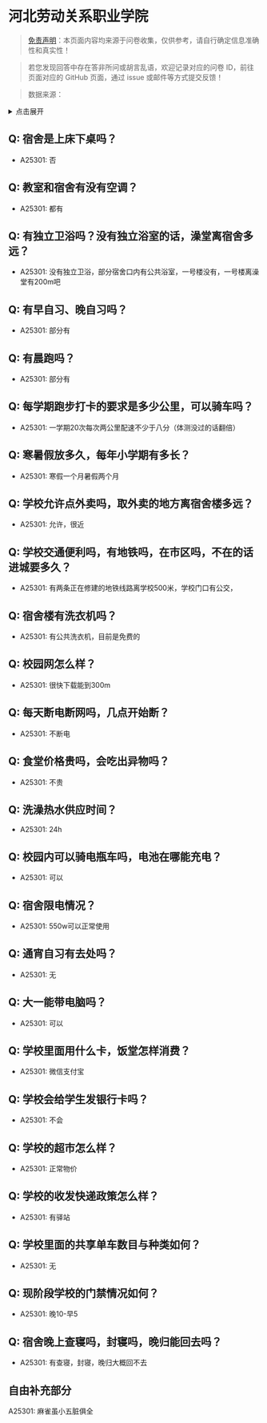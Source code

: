 # 河北劳动关系职业学院

> [免责声明](https://colleges.chat/#_3)：本页面内容均来源于问卷收集，仅供参考，请自行确定信息准确性和真实性！

> 若您发现回答中存在答非所问或胡言乱语，欢迎记录对应的问卷 ID，前往页面对应的 GitHub 页面，通过 issue 或邮件等方式提交反馈！

> 数据来源：

<details><summary>点击展开</summary>
<ul>
<li>A25301: 匿名 (2024 年 06 月)</li>
</ul>
</details>

## Q: 宿舍是上床下桌吗？

- A25301: 否

## Q: 教室和宿舍有没有空调？

- A25301: 都有

## Q: 有独立卫浴吗？没有独立浴室的话，澡堂离宿舍多远？

- A25301: 没有独立卫浴，部分宿舍口内有公共浴室，一号楼没有，一号楼离澡堂有200m吧

## Q: 有早自习、晚自习吗？

- A25301: 部分有

## Q: 有晨跑吗？

- A25301: 部分有

## Q: 每学期跑步打卡的要求是多少公里，可以骑车吗？

- A25301: 一学期20次每次两公里配速不少于八分（体测没过的话翻倍）

## Q: 寒暑假放多久，每年小学期有多长？

- A25301: 寒假一个月暑假两个月

## Q: 学校允许点外卖吗，取外卖的地方离宿舍楼多远？

- A25301: 允许，很近

## Q: 学校交通便利吗，有地铁吗，在市区吗，不在的话进城要多久？

- A25301: 有两条正在修建的地铁线路离学校500米，学校门口有公交，

## Q: 宿舍楼有洗衣机吗？

- A25301: 有公共洗衣机，目前是免费的

## Q: 校园网怎么样？

- A25301: 很快下载能到300m

## Q: 每天断电断网吗，几点开始断？

- A25301: 不断电

## Q: 食堂价格贵吗，会吃出异物吗？

- A25301: 不贵

## Q: 洗澡热水供应时间？

- A25301: 24h

## Q: 校园内可以骑电瓶车吗，电池在哪能充电？

- A25301: 可以

## Q: 宿舍限电情况？

- A25301: 550w可以正常使用

## Q: 通宵自习有去处吗？

- A25301: 无

## Q: 大一能带电脑吗？

- A25301: 可以

## Q: 学校里面用什么卡，饭堂怎样消费？

- A25301: 微信支付宝

## Q: 学校会给学生发银行卡吗？

- A25301: 不会

## Q: 学校的超市怎么样？

- A25301: 正常物价

## Q: 学校的收发快递政策怎么样？

- A25301: 有驿站

## Q: 学校里面的共享单车数目与种类如何？

- A25301: 无

## Q: 现阶段学校的门禁情况如何？

- A25301: 晚10-早5

## Q: 宿舍晚上查寝吗，封寝吗，晚归能回去吗？

- A25301: 有查寝，封寝，晚归大概回不去

## 自由补充部分

A25301: 麻雀虽小五脏俱全